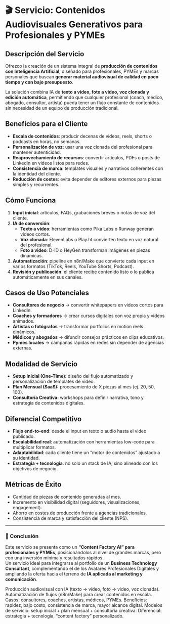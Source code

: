 # 🎬 Servicio: Contenidos Audiovisuales Generativos para Profesionales y PYMEs

## Descripción del Servicio
Ofrezco la creación de un sistema integral de **producción de contenidos con Inteligencia Artificial**, diseñado para profesionales, PYMEs y marcas personales que buscan **generar material audiovisual de calidad en poco tiempo y con bajo presupuesto**.  

La solución combina IA de **texto a video, foto a video, voz clonada y edición automática**, permitiendo que cualquier profesional (coach, médico, abogado, consultor, artista) pueda tener un flujo constante de contenidos sin necesidad de un equipo de producción tradicional.

## Beneficios para el Cliente
- **Escala de contenidos**: producir decenas de videos, reels, shorts o podcasts en horas, no semanas.  
- **Personalización de voz**: usar una voz clonada del profesional para mantener autenticidad.  
- **Reaprovechamiento de recursos**: convertir artículos, PDFs o posts de LinkedIn en videos listos para redes.  
- **Consistencia de marca**: templates visuales y narrativos coherentes con la identidad del cliente.  
- **Reducción de costes**: evita depender de editores externos para piezas simples y recurrentes.  

## Cómo Funciona
1. **Input inicial**: artículos, FAQs, grabaciones breves o notas de voz del cliente.  
2. **IA de conversión**: 
   - **Texto a video**: herramientas como Pika Labs o Runway generan videos cortos.  
   - **Voz clonada**: ElevenLabs o Play.ht convierten texto en voz natural del profesional.  
   - **Foto a video**: D-ID o HeyGen transforman imágenes en piezas dinámicas.  
3. **Automatización**: pipeline en n8n/Make que convierte cada input en varios formatos (TikTok, Reels, YouTube Shorts, Podcast).  
4. **Revisión y publicación**: el cliente recibe contenido listo o lo publica automáticamente en sus canales.  

## Casos de Uso Potenciales
- **Consultores de negocio** → convertir whitepapers en videos cortos para LinkedIn.  
- **Coaches y formadores** → crear cursos digitales con voz propia y videos animados.  
- **Artistas o fotógrafos** → transformar portfolios en motion reels dinámicos.  
- **Médicos y abogados** → difundir consejos prácticos en clips educativos.  
- **Pymes locales** → campañas rápidas en redes sin depender de agencias externas.  

## Modalidad de Servicio
- **Setup Inicial (One-Time):** diseño del flujo automatizado y personalización de templates de video.  
- **Plan Mensual (SaaS):** procesamiento de X piezas al mes (ej. 20, 50, 100).  
- **Consultoría Creativa:** workshops para definir narrativa, tono y estrategia de contenidos digitales.  

## Diferencial Competitivo
- **Flujo end-to-end**: desde el input en texto o audio hasta el video publicado.  
- **Escalabilidad real**: automatización con herramientas low-code para multiplicar formatos.  
- **Adaptabilidad**: cada cliente tiene un “motor de contenidos” ajustado a su identidad.  
- **Estrategia + tecnología**: no solo un stack de IA, sino alineado con los objetivos de negocio.  

## Métricas de Éxito
- Cantidad de piezas de contenido generadas al mes.  
- Incremento en visibilidad digital (seguidores, visualizaciones, engagement).  
- Ahorro en costes de producción frente a agencias tradicionales.  
- Consistencia de marca y satisfacción del cliente (NPS).  

---

### 📌 Conclusión
Este servicio se presenta como un **“Content Factory AI” para profesionales y PYMEs**, posicionándolos al nivel de grandes marcas, pero con una inversión mínima y resultados rápidos.  
Un servicio ideal para integrarse al portfolio de un **Business Technology Consultant**, complementando el de los Avatares Profesionales Digitales y ampliando la oferta hacia el terreno de **IA aplicada al marketing y comunicación**.

Producción audiovisual con IA (texto → video, foto → video, voz clonada).
Automatización de flujos (n8n/Make) para crear contenidos en escala.
Casos: consultores, coaches, artistas, médicos, PYMEs.
Beneficios: rapidez, bajo costo, consistencia de marca, mayor alcance digital.
Modelos de servicio: setup inicial + plan mensual + consultoría creativa.
Diferencial: estrategia + tecnología, “content factory” personalizado.
